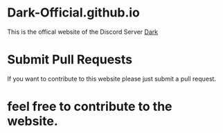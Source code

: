 # Dark-Official.github.io
This is the offical website of the Discord Server [Dark](https://discord.gg/9phBsjaBg4)

# Submit Pull Requests
If you want to contribute to this website please just submit a pull request.

# feel free to contribute to the website.